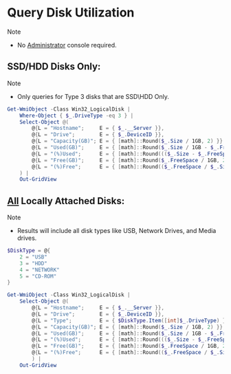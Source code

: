 # Query Disk Utilization

> [!Note]
> - No <ins>Administrator</ins> console required. 

## SSD/HDD Disks Only:
> [!Note]
> - Only queries for Type 3 disks that are SSD\HDD Only.

```powershell
Get-WmiObject -Class Win32_LogicalDisk |
    Where-Object { $_.DriveType -eq 3 } |
    Select-Object @(
        @{L = "Hostname";     E = { $_.__Server }},
        @{L = "Drive";        E = { $_.DeviceID }},
        @{L = "Capacity(GB)"; E = { [math]::Round($_.Size / 1GB, 2) }},
        @{L = "Used(GB)";     E = { [math]::Round($_.Size / 1GB - $_.FreeSpace / 1GB, 2) }},
        @{L = "(%)Used";      E = { [math]::Round((($_.Size - $_.FreeSpace) / $_.Size) * 100, 2) }},
        @{L = "Free(GB)";     E = { [math]::Round($_.FreeSpace / 1GB, 2) }},
        @{L = "(%)Free";      E = { [math]::Round(($_.FreeSpace / $_.Size) * 100, 2) }}
    ) |
    Out-GridView
```

## <ins>All</ins> Locally Attached Disks:
> [!Note]
> - Results will include all disk types like USB, Network Drives, and Media drives.

```powershell
$DiskType = @{
    2 = "USB"
    3 = "HDD"
    4 = "NETWORK"
    5 = "CD-ROM"
}

Get-WmiObject -Class Win32_LogicalDisk |
    Select-Object @(
        @{L = "Hostname";     E = { $_.__Server }},
        @{L = "Drive";        E = { $_.DeviceID }},
        @{L = "Type";         E = { $DiskType.Item([int]$_.DriveType) }},
        @{L = "Capacity(GB)"; E = { [math]::Round($_.Size / 1GB, 2) }},
        @{L = "Used(GB)";     E = { [math]::Round($_.Size / 1GB - $_.FreeSpace / 1GB, 2) }},
        @{L = "(%)Used";      E = { [math]::Round((($_.Size - $_.FreeSpace) / $_.Size) * 100, 2) }},
        @{L = "Free(GB)";     E = { [math]::Round($_.FreeSpace / 1GB, 2) }},
        @{L = "(%)Free";      E = { [math]::Round(($_.FreeSpace / $_.Size) * 100, 2) }} 
        ) |
    Out-GridView
```
